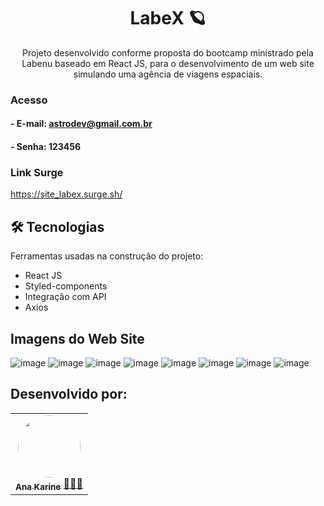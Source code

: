<h1 align="center"> LabeX 🪐 </h1>

<p align="center"> Projeto desenvolvido conforme proposta do bootcamp ministrado pela Labenu baseado em React JS, para o desenvolvimento de um web site simulando uma agência de viagens espaciais. </p>

### Acesso
#### - E-mail: astrodev@gmail.com.br
#### - Senha: 123456

### Link Surge 
https://site_labex.surge.sh/

## 🛠 Tecnologias
Ferramentas usadas na construção do projeto:

- React JS
- Styled-components
- Integração com API
- Axios

## Imagens do Web Site
![image](https://user-images.githubusercontent.com/94838711/154823790-58adf89b-5e2e-4f3c-adfd-d9fd6f6572bc.png)
![image](https://user-images.githubusercontent.com/94838711/154823797-7f71365d-ddb7-4d59-a7f1-91092de1310b.png)
![image](https://user-images.githubusercontent.com/94838711/154823802-caa00f59-2c42-471a-b64f-69f6ba66f456.png)
![image](https://user-images.githubusercontent.com/94838711/154824517-4022d3de-1911-4d40-8038-0bc65eb25d18.png)
![image](https://user-images.githubusercontent.com/94838711/154823814-f0af6ead-02fb-484c-93d3-93ed51b0b4eb.png)
![image](https://user-images.githubusercontent.com/94838711/154823822-d7524c1f-88c9-4873-b5b8-4c42ffba1199.png)
![image](https://user-images.githubusercontent.com/94838711/154824470-e6446da9-826a-4047-9106-f14f57bbefb3.png)
![image](https://user-images.githubusercontent.com/94838711/154824460-9af85fe3-1e22-49d7-a664-af3c4084780e.png)

## Desenvolvido por:

<table> 
<tr>
 
 <td align="center"><a href="https://github.com/AnaKarine27"><img style="border-radius: 50%" src="https://user-images.githubusercontent.com/94838711/158080211-ef52ad45-7600-4479-998b-f6c423de7576.png" width="100px" alt=""/>
 <br />
 <sub><b>Ana Karine</b></sub></a> <a href="https://github.com/AnaKarine27">👩🏻‍💻</a></td>
